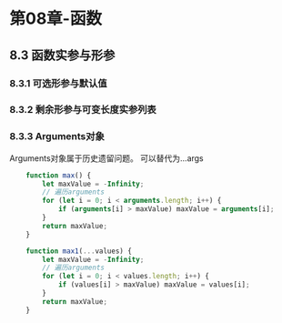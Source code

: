 # 第08章-函数

## 8.3 函数实参与形参

### 8.3.1 可选形参与默认值

### 8.3.2 剩余形参与可变长度实参列表

### 8.3.3 Arguments对象

Arguments对象属于历史遗留问题。
可以替代为...args
```js
    function max() {
        let maxValue = -Infinity;
        // 遍历arguments
        for (let i = 0; i < arguments.length; i++) {
            if (arguments[i] > maxValue) maxValue = arguments[i];
        }
        return maxValue;
    }

    function max1(...values) {
        let maxValue = -Infinity;
        // 遍历arguments
        for (let i = 0; i < values.length; i++) {
            if (values[i] > maxValue) maxValue = values[i];
        }
        return maxValue;
    }
```